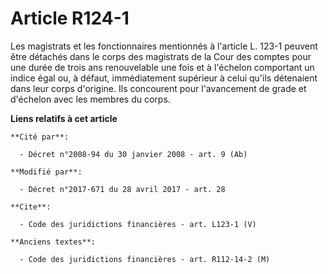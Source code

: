 # Article R124-1

Les magistrats et les fonctionnaires mentionnés à l'article L. 123-1 peuvent être détachés dans le corps des magistrats de la
Cour des comptes pour une durée de trois ans renouvelable une fois et à l'échelon comportant un indice égal ou, à défaut,
immédiatement supérieur à celui qu'ils détenaient dans leur corps d'origine. Ils concourent pour l'avancement de grade et
d'échelon avec les membres du corps.

**Liens relatifs à cet article**

	**Cité par**:

	  - Décret n°2008-94 du 30 janvier 2008 - art. 9 (Ab)

	**Modifié par**:

	  - Décret n°2017-671 du 28 avril 2017 - art. 28

	**Cite**:

	  - Code des juridictions financières - art. L123-1 (V)

	**Anciens textes**:

	  - Code des juridictions financières - art. R112-14-2 (M)
